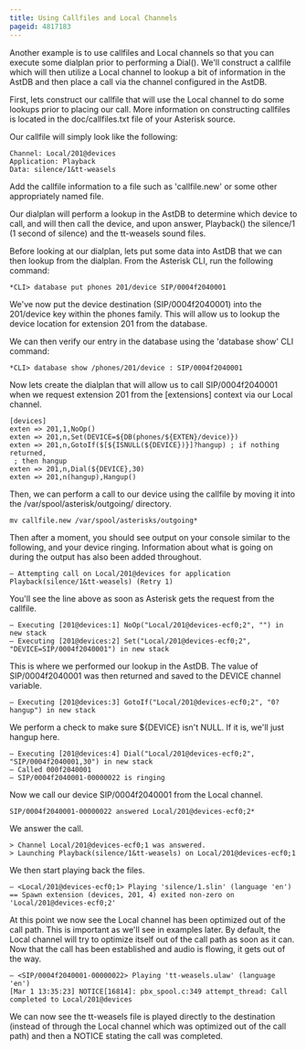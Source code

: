 ```yaml
---
title: Using Callfiles and Local Channels
pageid: 4817183
---
```


Another example is to use callfiles and Local channels so that you can execute some dialplan prior to performing a Dial(). We'll construct a callfile which will then utilize a Local channel to lookup a bit of information in the AstDB and then place a call via the channel configured in the AstDB.

First, lets construct our callfile that will use the Local channel to do some lookups prior to placing our call. More information on constructing callfiles is located in the doc/callfiles.txt file of your Asterisk source.

Our callfile will simply look like the following:

```
Channel: Local/201@devices
Application: Playback
Data: silence/1&tt-weasels 

```

Add the callfile information to a file such as 'callfile.new' or some other appropriately named file.

Our dialplan will perform a lookup in the AstDB to determine which device to call, and will then call the device, and upon answer, Playback() the silence/1 (1 second of silence) and the tt-weasels sound files.

Before looking at our dialplan, lets put some data into AstDB that we can then lookup from the dialplan. From the Asterisk CLI, run the following command:

```
*CLI> database put phones 201/device SIP/0004f2040001 

```

We've now put the device destination (SIP/0004f2040001) into the 201/device key within the phones family. This will allow us to lookup the device location for extension 201 from the database.

We can then verify our entry in the database using the 'database show' CLI command:

```
*CLI> database show /phones/201/device : SIP/0004f2040001 

```

Now lets create the dialplan that will allow us to call SIP/0004f2040001 when we request extension 201 from the [extensions] context via our Local channel.

```
[devices]
exten => 201,1,NoOp() 
exten => 201,n,Set(DEVICE=${DB(phones/${EXTEN}/device)}) 
exten => 201,n,GotoIf($[${ISNULL(${DEVICE})}]?hangup) ; if nothing returned, 
 ; then hangup
exten => 201,n,Dial(${DEVICE},30) 
exten => 201,n(hangup),Hangup()

```

Then, we can perform a call to our device using the callfile by moving it into the /var/spool/asterisk/outgoing/ directory.

```
mv callfile.new /var/spool/asterisks/outgoing*

```

Then after a moment, you should see output on your console similar to the following, and your device ringing. Information about what is going on during the output has also been added throughout.

```
– Attempting call on Local/201@devices for application Playback(silence/1&tt-weasels) (Retry 1)

```

You'll see the line above as soon as Asterisk gets the request from the callfile.

```
– Executing [201@devices:1] NoOp("Local/201@devices-ecf0;2", "") in new stack
– Executing [201@devices:2] Set("Local/201@devices-ecf0;2", "DEVICE=SIP/0004f2040001") in new stack

```

This is where we performed our lookup in the AstDB. The value of SIP/0004f2040001 was then returned and saved to the DEVICE channel variable.

```
– Executing [201@devices:3] GotoIf("Local/201@devices-ecf0;2", "0?hangup") in new stack

```

We perform a check to make sure ${DEVICE} isn't NULL. If it is, we'll just hangup here.

```
– Executing [201@devices:4] Dial("Local/201@devices-ecf0;2", "SIP/0004f2040001,30") in new stack
– Called 000f2040001
– SIP/0004f2040001-00000022 is ringing

```

Now we call our device SIP/0004f2040001 from the Local channel.

```
SIP/0004f2040001-00000022 answered Local/201@devices-ecf0;2*

```

We answer the call.

```
> Channel Local/201@devices-ecf0;1 was answered.
> Launching Playback(silence/1&tt-weasels) on Local/201@devices-ecf0;1

```

We then start playing back the files.

```
– <Local/201@devices-ecf0;1> Playing 'silence/1.slin' (language 'en')
== Spawn extension (devices, 201, 4) exited non-zero on 'Local/201@devices-ecf0;2'

```

At this point we now see the Local channel has been optimized out of the call path. This is important as we'll see in examples later. By default, the Local channel will try to optimize itself out of the call path as soon as it can. Now that the call has been established and audio is flowing, it gets out of the way.

```
– <SIP/0004f2040001-00000022> Playing 'tt-weasels.ulaw' (language 'en')
[Mar 1 13:35:23] NOTICE[16814]: pbx_spool.c:349 attempt_thread: Call completed to Local/201@devices

```

We can now see the tt-weasels file is played directly to the destination (instead of through the Local channel which was optimized out of the call path) and then a NOTICE stating the call was completed.
